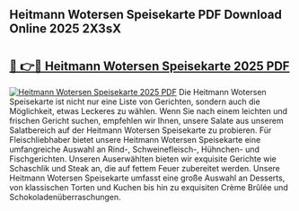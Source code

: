 ## Heitmann Wotersen Speisekarte PDF Download Online 2025 2X3sX

# <h2><a href="http://gc84yug.nevu.top/?p=Heitmann+Wotersen+Speisekarte">🔗 👉🔴 Heitmann Wotersen Speisekarte 2025 PDF</a></h2>

[![Heitmann Wotersen Speisekarte 2025 PDF](https://i.imgur.com/dBaPXMq.png)](http://gc84yug.nevu.top/?p=Heitmann+Wotersen+Speisekarte)
Die Heitmann Wotersen Speisekarte ist nicht nur eine Liste von Gerichten, sondern auch die Möglichkeit, etwas Leckeres zu wählen. Wenn Sie nach einem leichten und frischen Gericht suchen, empfehlen wir Ihnen, unsere Salate aus unserem Salatbereich auf der Heitmann Wotersen Speisekarte zu probieren. Für Fleischliebhaber bietet unsere Heitmann Wotersen Speisekarte eine umfangreiche Auswahl an Rind-, Schweinefleisch-, Hühnchen- und Fischgerichten. Unseren Auserwählten bieten wir exquisite Gerichte wie Schaschlik und Steak an, die auf fettem Feuer zubereitet werden. Unsere Heitmann Wotersen Speisekarte umfasst eine große Auswahl an Desserts, von klassischen Torten und Kuchen bis hin zu exquisiten Crème Brûlée und Schokoladenüberraschungen.
